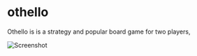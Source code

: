 othello
=======

Othello is is a strategy and popular board game for two players,

![Screenshot](http://jamie.ly/wordpress/wp-content/uploads/2009/05/othello_midplay1.gif)
